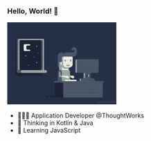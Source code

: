 ### Hello, World! 👋

<img src="https://github.com/tuhinchakraborty/tuhinchakraborty/blob/master/image.gif" alt="Boy Coding" width="50%" height="50%">

- 👨🏾‍💻 Application Developer @ThoughtWorks
- 🔭 Thinking in Kotlin & Java
- 🌱 Learning JavaScript

<!--
**tuhinchakraborty/tuhinchakraborty** is a ✨ _special_ ✨ repository because its `README.md` (this file) appears on your GitHub profile.

Here are some ideas to get you started:

- 🔭 I’m currently working on ...
- 🌱 I’m currently learning ...
- 👯 I’m looking to collaborate on ...
- 🤔 I’m looking for help with ...
- 💬 Ask me about ...
- 📫 How to reach me: ...
- 😄 Pronouns: ...
- ⚡ Fun fact: ...
-->
